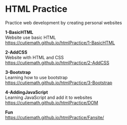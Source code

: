 # HTML Practice
Practice web development by creating personal websites  
 
**1-BasicHTML**    
Website use basic HTML  
https://cutiemath.github.io/htmlPractice/1-BasicHTML  

**2-AddCSS**  
Website with HTML and CSS   
https://cutiemath.github.io/htmlPractice/2-AddCSS    
  
**3-Bootstrap**  
Learning how to use bootstrap  
https://cutiemath.github.io/htmlPractice/3-Bootstrap  
  
**4-AddingJavaScript**  
Learning JavaScript and add it to websites  
https://cutiemath.github.io/htmlPractice/DOM  



**Fun**  
https://cutiemath.github.io/htmlPractice/Fansite/  

